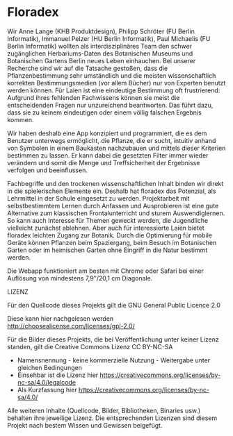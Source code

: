 # Floradex

Wir Anne Lange (KHB Produktdesign), Philipp Schröter (FU Berlin Informatik), Immanuel Pelzer (HU Berlin Informatik), Paul Michaelis (FU Berlin Informatik) wollten als interdisziplinäres Team den schwer zugänglichen Herbariums-Daten des Botanischen Museums und Botanischen Gartens Berlin neues Leben einhauchen. Bei unserer Recherche sind wir auf die Tatsache gestoßen, dass die Pflanzenbestimmung sehr umständlich und die meisten wissenschaftlich korrekten Bestimmungsmedien (vor allem Bücher) nur von Experten benutzt werden können. Für Laien ist eine eindeutige Bestimmung oft frustrierend: Aufgrund ihres fehlenden Fachwissens können sie meist die entscheidenden Fragen nur unzureichend beantworten. Das führt dazu, dass sie zu keinem eindeutigen oder einem völlig falschen Ergebnis kommen.

Wir haben deshalb eine App konzipiert und programmiert, die es dem Benutzer unterwegs ermöglicht, die Pflanze, die er sucht, intuitiv anhand von Symbolen in einem Baukasten nachzubauen und mittels dieser Kriterien bestimmen zu lassen. Er kann dabei die gesetzten Filter immer wieder verändern und somit die Menge und Treffsicherheit der Ergebnisse verfolgen und beeinflussen.

Fachbegriffe und den trockenen wissenschaftlichen Inhalt binden wir direkt in die spielerischen Elemente ein. Deshalb hat floradex das Potenzial, als Lehrmittel in der Schule eingesetzt zu werden. Projektarbeit mit selbstbestimmtem Lernen durch Anfassen und Ausprobieren ist eine gute Alternative zum klassischen Frontalunterricht und sturem Auswendiglernen. So kann auch Interesse für Themen geweckt werden, die Jugendliche vielleicht zunächst ablehnen.  Aber auch für interessierte Laien bietet floradex leichten Zugang zur Botanik. Durch die Optimierung für mobile Geräte können Pflanzen beim Spaziergang, beim Besuch im Botanischen Garten oder im heimischen Garten ohne Eingriff in die Natur bestimmt werden.

Die Webapp funktioniert am besten mit Chrome oder Safari bei einer Auflösung von mindestens 7,9"/20,1 cm Diagonale.

LIZENZ

Für den Quellcode dieses Projekts gilt die GNU General Public Licence 2.0

Diese kann hier nachgelesen werden http://choosealicense.com/licenses/gpl-2.0/

Für die Bilder dieses Projekts, die bei Veröffentlichung unter keiner Lizenz standen, gilt die Creative Commons Lizenz CC BY-NC-SA

- Namensnennung - keine kommerzielle Nutzung - Weitergabe unter gleichen Bedingungen
- Einsehbar ist die Lizenz hier https://creativecommons.org/licenses/by-nc-sa/4.0/legalcode
- Als Kurzfassung hier https://creativecommons.org/licenses/by-nc-sa/4.0/

Alle weiteren Inhalte (Quellcode, Bilder, Bibliotheken, Binaries usw.) behalten ihre jeweilige Lizenz. Die entsprechenden Lizenzen sind diesem Projekt nach bestem Wissen und Gewissen beigefügt.
